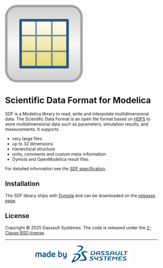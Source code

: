 ![SDF Package](SDF/Resources/Images/SDF_package.svg)

# Scientific Data Format for Modelica

SDF is a Modelica library to read, write and interpolate multidimensional data.
The Scientific Data Format is an open file format based on [HDF5](https://www.hdfgroup.org/solutions/hdf5/) to store multidimensional data such as parameters, simulation results, and measurements.
It supports

- very large files
- up to 32 dimensions
- hierarchical structure
- units, comments and custom meta-information
- Dymola and OpenModelica result files

For detailed information see the [SDF specification](https://github.com/ScientificDataFormat/SDF).

## Installation

The SDF library ships with [Dymola](https://www.3ds.com/products/catia/dymola) and can be downloaded on the [releases page](https://github.com/ScientificDataFormat/SDF-Modelica/releases).

## License

Copyright &copy; 2025 Dassault Systèmes.
The code is released under the [2-Clause BSD license](LICENSE.txt).

------------------------------------

<p align="center">
    <a href="https://3ds.com/"><img src="SDF/Resources/Images/made-by-3ds.svg"/></a>
</p>
